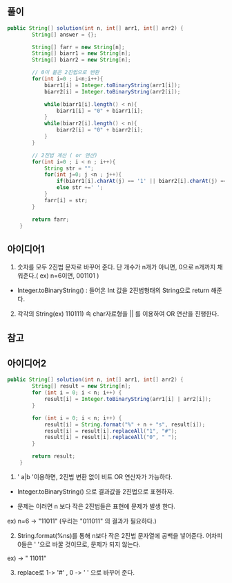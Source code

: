 ## 풀이
```java
public String[] solution(int n, int[] arr1, int[] arr2) {
        String[] answer = {};

        String[] farr = new String[n];
        String[] biarr1 = new String[n];
        String[] biarr2 = new String[n];

        // 0이 붙은 2진법으로 변환
        for(int i=0 ; i<n;i++){
            biarr1[i] = Integer.toBinaryString(arr1[i]);
            biarr2[i] = Integer.toBinaryString(arr2[i]);

            while(biarr1[i].length() < n){
                biarr1[i] = "0" + biarr1[i];
            }
            while(biarr2[i].length() < n){
                biarr2[i] = "0" + biarr2[i];
            }
        }

        // 2진법 계산 ( or 연산)
        for(int i=0 ; i < n ; i++){
            String str = "";
            for(int j=0; j <n ; j++){
                if(biarr1[i].charAt(j) == '1' || biarr2[i].charAt(j) == '1') str += '#';
                else str +=' ';
            }
            farr[i] = str;
        }

        return farr;
    }

```
## 아이디어1
1. 숫자를 모두 2진법 문자로 바꾸어 준다. 단 개수가 n개가 아니면, 0으로 n개까지 채워준다.( ex) n=6이면, 001101 )

+ Integer.toBinaryString() : 들어온 Int 값을 2진법형태의 String으로 return 해준다.

2. 각각의 String(ex) 110111) 속 char자료형을 || 를 이용하여 OR 연산을 진행한다.


## 참고 

## 아이디어2

```java
public String[] solution(int n, int[] arr1, int[] arr2) {
        String[] result = new String[n];
        for (int i = 0; i < n; i++) {
            result[i] = Integer.toBinaryString(arr1[i] | arr2[i]);
        }

        for (int i = 0; i < n; i++) {
            result[i] = String.format("%" + n + "s", result[i]);
            result[i] = result[i].replaceAll("1", "#");
            result[i] = result[i].replaceAll("0", " ");
        }

        return result;
    }
```
 1. ' a|b '이용하면, 2진법 변환 없이 비트 OR 연산자가 가능하다.
 
+ Integer.toBinaryString() 으로 결과값을 2진법으로 표현하자.
 
+ 문제는 이러면 n 보다 작은 2진법들은  표현에 문제가 발생 한다.

 ex) n=6 -> "11011" (우리는 "011011" 의 결과가 필요하다.)

2. String.format(%ns)를 통해 n보다 작은 2진법 문자열에 공백을 넣어준다. 어차피 0들은 ' '으로 바꿀 것이므로, 문제가 되지 않는다.

ex) -> " 11011"

3. replace로 1-> '#' , 0 -> ' ' 으로 바꾸어 준다.



